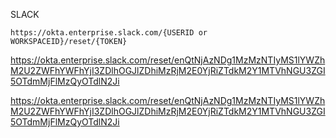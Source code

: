 

SLACK
```
https://okta.enterprise.slack.com/{USERID or WORKSPACEID}/reset/{TOKEN}
```

https://okta.enterprise.slack.com/reset/enQtNjAzNDg1MzMzNTIyMS1lYWZhM2U2ZWFhYWFhYjI3ZDlhOGJlZDhiMzRjM2E0YjRiZTdkM2Y1MTVhNGU3ZGI5OTdmMjFlMzQyOTdlN2Ji

https://okta.enterprise.slack.com/reset/enQtNjAzNDg1MzMzNTIyMS1lYWZhM2U2ZWFhYWFhYjI3ZDlhOGJlZDhiMzRjM2E0YjRiZTdkM2Y1MTVhNGU3ZGI5OTdmMjFlMzQyOTdlN2Ji

